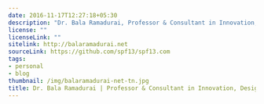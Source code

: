 ```yaml
---
date: 2016-11-17T12:27:18+05:30
description: "Dr. Bala Ramadurai, Professor & Consultant in Innovation, Design Thinking and Tech Forecasting"
license: ""
licenseLink: ""
sitelink: http://balaramadurai.net
sourceLink: https://github.com/spf13/spf13.com
tags:
- personal
- blog
thumbnail: /img/balaramadurai-net-tn.jpg
title: Dr. Bala Ramadurai | Professor & Consultant in Innovation, Design Thinking and Tech Forecasting
---
```

